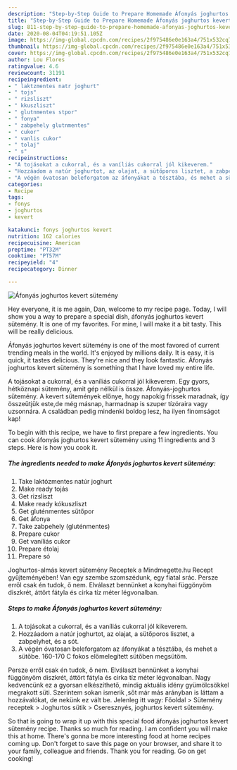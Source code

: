 ```yaml
---
description: "Step-by-Step Guide to Prepare Homemade Áfonyás joghurtos kevert sütemény"
title: "Step-by-Step Guide to Prepare Homemade Áfonyás joghurtos kevert sütemény"
slug: 811-step-by-step-guide-to-prepare-homemade-afonyas-joghurtos-kevert-sutemeny
date: 2020-08-04T04:19:51.105Z
image: https://img-global.cpcdn.com/recipes/2f975486e0e163a4/751x532cq70/afonyas-joghurtos-kevert-sutemeny-recept-foto.jpg
thumbnail: https://img-global.cpcdn.com/recipes/2f975486e0e163a4/751x532cq70/afonyas-joghurtos-kevert-sutemeny-recept-foto.jpg
cover: https://img-global.cpcdn.com/recipes/2f975486e0e163a4/751x532cq70/afonyas-joghurtos-kevert-sutemeny-recept-foto.jpg
author: Lou Flores
ratingvalue: 4.6
reviewcount: 31191
recipeingredient:
- " laktzmentes natr joghurt"
- " tojs"
- " rizsliszt"
- " kkuszliszt"
- " glutnmentes stpor"
- " fonya"
- " zabpehely glutnmentes"
- " cukor"
- " vanlis cukor"
- " tolaj"
- " s"
recipeinstructions:
- "A tojásokat a cukorral, és a vaníliás cukorral jól kikeverem."
- "Hozzáadom a natúr joghurtot, az olajat, a sütőporos lisztet, a zabpelyhet, és a sót."
- "A végén óvatosan beleforgatom az áfonyákat a tésztába, és mehet a sütőbe. 160-170 C fokos előmelegített sütőben megsütöm."
categories:
- Recipe
tags:
- fonys
- joghurtos
- kevert

katakunci: fonys joghurtos kevert 
nutrition: 162 calories
recipecuisine: American
preptime: "PT32M"
cooktime: "PT57M"
recipeyield: "4"
recipecategory: Dinner

---
```



![Áfonyás joghurtos kevert sütemény](https://img-global.cpcdn.com/recipes/2f975486e0e163a4/751x532cq70/afonyas-joghurtos-kevert-sutemeny-recept-foto.jpg)

Hey everyone, it is me again, Dan, welcome to my recipe page. Today, I will show you a way to prepare a special dish, áfonyás joghurtos kevert sütemény. It is one of my favorites. For mine, I will make it a bit tasty. This will be really delicious.

Áfonyás joghurtos kevert sütemény is one of the most favored of current trending meals in the world. It's enjoyed by millions daily. It is easy, it is quick, it tastes delicious. They're nice and they look fantastic. Áfonyás joghurtos kevert sütemény is something that I have loved my entire life.

A tojásokat a cukorral, és a vaníliás cukorral jól kikeverem. Egy gyors, hétköznapi sütemény, amit gép nélkül is össze. Áfonyás-joghurtos sütemény. A kevert sütemények előnye, hogy napokig frissek maradnak, így összeütjük este,de még másnap, harmadnap is szuper tízóraira vagy uzsonnára. A családban pedig mindenki boldog lesz, ha ilyen finomságot kap!


To begin with this recipe, we have to first prepare a few ingredients. You can cook áfonyás joghurtos kevert sütemény using 11 ingredients and 3 steps. Here is how you cook it.

<!--inarticleads1-->

##### The ingredients needed to make Áfonyás joghurtos kevert sütemény:

1. Take  laktózmentes natúr joghurt
1. Make ready  tojás
1. Get  rizsliszt
1. Make ready  kókuszliszt
1. Get  gluténmentes sütőpor
1. Get  áfonya
1. Take  zabpehely (gluténmentes)
1. Prepare  cukor
1. Get  vaníliás cukor
1. Prepare  étolaj
1. Prepare  só


Joghurtos-almás kevert sütemény Receptek a Mindmegette.hu Recept gyűjteményében! Van egy szembe szomszédunk, egy fiatal srác. Persze erről csak én tudok, ő nem. Elválaszt bennünket a konyhai függönyöm diszkrét, áttört fátyla és cirka tíz méter légvonalban. 

<!--inarticleads2-->

##### Steps to make Áfonyás joghurtos kevert sütemény:

1. A tojásokat a cukorral, és a vaníliás cukorral jól kikeverem.
1. Hozzáadom a natúr joghurtot, az olajat, a sütőporos lisztet, a zabpelyhet, és a sót.
1. A végén óvatosan beleforgatom az áfonyákat a tésztába, és mehet a sütőbe. 160-170 C fokos előmelegített sütőben megsütöm.


Persze erről csak én tudok, ő nem. Elválaszt bennünket a konyhai függönyöm diszkrét, áttört fátyla és cirka tíz méter légvonalban. Nagy kedvencünk ez a gyorsan elkészíthető, mindig aktuális idény gyümölcsökkel megrakott süti. Szerintem sokan ismerik ,sőt már más arányban is láttam a hozzávalókat, de nekünk ez vált be. Jelenleg itt vagy: Főoldal &gt; Sütemény receptek &gt; Joghurtos sütik &gt; Cseresznyés, joghurtos kevert sütemény. 

So that is going to wrap it up with this special food áfonyás joghurtos kevert sütemény recipe. Thanks so much for reading. I am confident you will make this at home. There's gonna be more interesting food at home recipes coming up. Don't forget to save this page on your browser, and share it to your family, colleague and friends. Thank you for reading. Go on get cooking!

